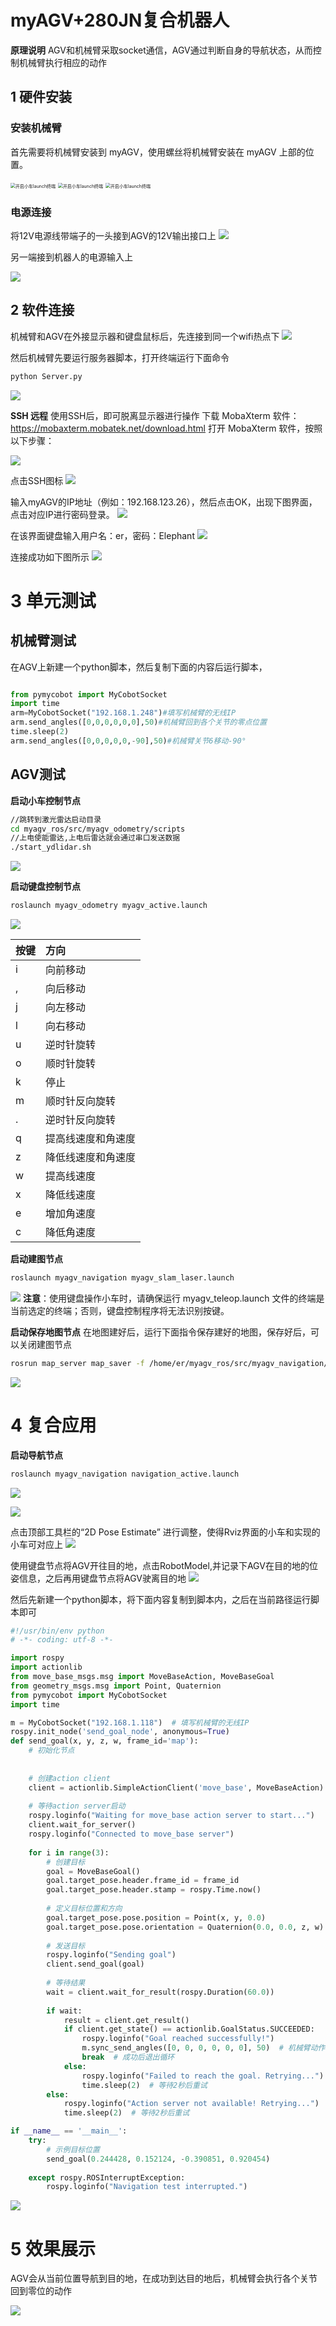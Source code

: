 # myAGV+280JN复合机器人
**原理说明**
AGV和机械臂采取socket通信，AGV通过判断自身的导航状态，从而控制机械臂执行相应的动作

## 1 硬件安装


### 安装机械臂

首先需要将机械臂安装到 myAGV，使用螺丝将机械臂安装在 myAGV 上部的位置。

<img src="../resources/7-ExamplesRobotsUsing/img/jn.png" alt="开启小车launch终端" style="zoom: 50%;" />

<img src="../resources/7-ExamplesRobotsUsing/img/jn2.jpg" alt="开启小车launch终端" style="zoom: 50%;" />

<img src="../resources/7-ExamplesRobotsUsing/img/jn3.jpg" alt="开启小车launch终端" style="zoom: 50%;" />




### 电源连接
将12V电源线带端子的一头接到AGV的12V输出接口上
![](../resources/7-ExamplesRobotsUsing/img/12v.png
)

另一端接到机器人的电源输入上

![](../resources/7-ExamplesRobotsUsing/img/jn4.jpg)

## 2 软件连接
机械臂和AGV在外接显示器和键盘鼠标后，先连接到同一个wifi热点下
![](../resources/7-ExamplesRobotsUsing/img/wifi.png)

然后机械臂先要运行服务器脚本，打开终端运行下面命令
```bash
python Server.py
```
![](../resources/7-ExamplesRobotsUsing/img/server.jpg)

**SSH 远程**
使用SSH后，即可脱离显示器进行操作
下载 MobaXterm 软件：https://mobaxterm.mobatek.net/download.html
打开 MobaXterm 软件，按照以下步骤：

![](../resources/7-ExamplesRobotsUsing/img/ssh1.png)

点击SSH图标
![](../resources/7-ExamplesRobotsUsing/img/ssh2.png)

输入myAGV的IP地址（例如：192.168.123.26），然后点击OK，出现下图界面，点击对应IP进行密码登录。
![](../resources/7-ExamplesRobotsUsing/img/ssh3.png)

在该界面键盘输入用户名：er，密码：Elephant
![](../resources/7-ExamplesRobotsUsing/img/ssh4.png)

连接成功如下图所示
![](../resources/7-ExamplesRobotsUsing/img/ssh5.png)


# 3 单元测试

## 机械臂测试
在AGV上新建一个python脚本，然后复制下面的内容后运行脚本， 
```python

from pymycobot import MyCobotSocket
import time
arm=MyCobotSocket("192.168.1.248")#填写机械臂的无线IP
arm.send_angles([0,0,0,0,0,0],50)#机械臂回到各个关节的零点位置
time.sleep(2)
arm.send_angles([0,0,0,0,0,-90],50)#机械臂关节6移动-90°
```

## AGV测试
**启动小车控制节点**
```bash
//跳转到激光雷达启动目录
cd myagv_ros/src/myagv_odometry/scripts
//上电使能雷达,上电后雷达就会通过串口发送数据
./start_ydlidar.sh
```
![](../resources/7-ExamplesRobotsUsing/img/odom.png)

**启动键盘控制节点**
```bash
roslaunch myagv_odometry myagv_active.launch
```

![](../resources/7-ExamplesRobotsUsing/img/tele_control.png)

| 按键 | 方向               |
| :--- | :----------------- |
| i    | 向前移动           |
| ,    | 向后移动           |
| j    | 向左移动           |
| l    | 向右移动           |
| u    | 逆时针旋转         |
| o    | 顺时针旋转         |
| k    | 停止               |
| m    | 顺时针反向旋转     |
| .    | 逆时针反向旋转     |
| q    | 提高线速度和角速度 |
| z    | 降低线速度和角速度 |
| w    | 提高线速度         |
| x    | 降低线速度         |
| e    | 增加角速度         |
| c    | 降低角速度         |

**启动建图节点**

```bash
roslaunch myagv_navigation myagv_slam_laser.launch
```
![](../resources/7-ExamplesRobotsUsing/img/slam.png)
**注意**：使用键盘操作小车时，请确保运行 myagv_teleop.launch 文件的终端是当前选定的终端；否则，键盘控制程序将无法识别按键。

**启动保存地图节点**
在地图建好后，运行下面指令保存建好的地图，保存好后，可以关闭建图节点
```bash
rosrun map_server map_saver -f /home/er/myagv_ros/src/myagv_navigation/map/map
```
![](../resources/7-ExamplesRobotsUsing/img/map.png)

# 4 复合应用
**启动导航节点**
```bash
roslaunch myagv_navigation navigation_active.launch
```
![](../resources/7-ExamplesRobotsUsing/img/nav.png)

![](../resources/7-ExamplesRobotsUsing/img/nav2.png)

点击顶部工具栏的“2D Pose Estimate” 进行调整，使得Rviz界面的小车和实现的小车可对应上
![](../resources/7-ExamplesRobotsUsing/img/nav3.png)

使用键盘节点将AGV开往目的地，点击RobotModel,并记录下AGV在目的地的位姿信息，之后再用键盘节点将AGV驶离目的地
![](../resources/7-ExamplesRobotsUsing/img/nav4.png)


然后先新建一个python脚本，将下面内容复制到脚本内，之后在当前路径运行脚本即可
```python
#!/usr/bin/env python
# -*- coding: utf-8 -*-

import rospy
import actionlib
from move_base_msgs.msg import MoveBaseAction, MoveBaseGoal
from geometry_msgs.msg import Point, Quaternion
from pymycobot import MyCobotSocket
import time

m = MyCobotSocket("192.168.1.118")  # 填写机械臂的无线IP
rospy.init_node('send_goal_node', anonymous=True)
def send_goal(x, y, z, w, frame_id='map'):
    # 初始化节点
    
    
    # 创建action client
    client = actionlib.SimpleActionClient('move_base', MoveBaseAction)
    
    # 等待action server启动
    rospy.loginfo("Waiting for move_base action server to start...")
    client.wait_for_server()
    rospy.loginfo("Connected to move_base server")
    
    for i in range(3):
        # 创建目标
        goal = MoveBaseGoal()
        goal.target_pose.header.frame_id = frame_id
        goal.target_pose.header.stamp = rospy.Time.now()
        
        # 定义目标位置和方向
        goal.target_pose.pose.position = Point(x, y, 0.0)
        goal.target_pose.pose.orientation = Quaternion(0.0, 0.0, z, w)
        
        # 发送目标
        rospy.loginfo("Sending goal")
        client.send_goal(goal)
        
        # 等待结果
        wait = client.wait_for_result(rospy.Duration(60.0))
        
        if wait:
            result = client.get_result()
            if client.get_state() == actionlib.GoalStatus.SUCCEEDED:
                rospy.loginfo("Goal reached successfully!")
                m.sync_send_angles([0, 0, 0, 0, 0, 0], 50)  # 机械臂动作
                break  # 成功后退出循环
            else:
                rospy.loginfo("Failed to reach the goal. Retrying...")
                time.sleep(2)  # 等待2秒后重试
        else:
            rospy.loginfo("Action server not available! Retrying...")
            time.sleep(2)  # 等待2秒后重试

if __name__ == '__main__':
    try:
        # 示例目标位置
        send_goal(0.244428, 0.152124, -0.390851, 0.920454)
        
    except rospy.ROSInterruptException:
        rospy.loginfo("Navigation test interrupted.")


```
![](../resources/7-ExamplesRobotsUsing/img/result.png)

# 5 效果展示
AGV会从当前位置导航到目的地，在成功到达目的地后，机械臂会执行各个关节回到零位的动作

![](../resources/7-ExamplesRobotsUsing/img/video_jn.gif)

